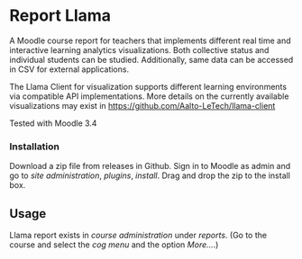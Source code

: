 # Report Llama

A Moodle course report for teachers that implements different real time and
interactive learning analytics visualizations. Both collective status and
individual students can be studied. Additionally, same data can be accessed in
CSV for external applications.

The Llama Client for visualization supports different learning environments via
compatible API implementations. More details on the currently available
visualizations may exist in https://github.com/Aalto-LeTech/llama-client

Tested with Moodle 3.4


### Installation

Download a zip file from releases in Github. Sign in to Moodle as admin and go
to *site administration*, *plugins*, *install*. Drag and drop the zip to the
install box.


## Usage

Llama report exists in *course administration* under *reports*. (Go to the
course and select the *cog menu* and the option *More...*.)
